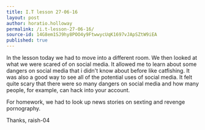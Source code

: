 ```yaml
---
title: I.T lesson 27-06-16
layout: post
author: horatio.holloway
permalink: /i.t-lesson-27-06-16/
source-id: 14G8em1SJ9hy8POO4y9FtwwycUqK1697vJApSZtW9iEA
published: true
---
```

In the lesson today we had to move into a different room. We then looked at what we were scared of on social media. It allowed me to learn about some dangers on social media that i didn't know about before like catfishing. It was also a good way to see all of the potential uses of social media. It felt quite scary that there were so many dangers on social media and how many people, for example, can hack into your account.

For homework, we had to look up news stories on sexting and revenge pornography.

Thanks, raish-04

